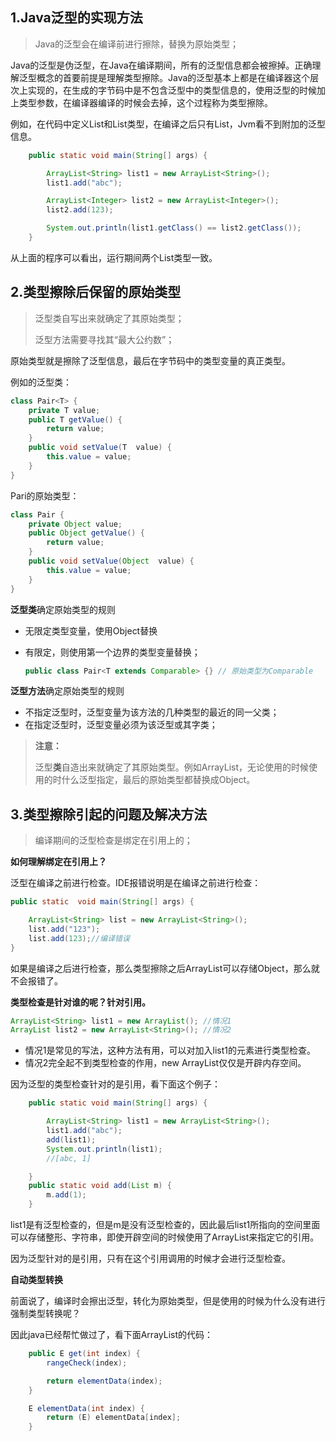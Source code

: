 ## 1.Java泛型的实现方法

> Java的泛型会在编译前进行擦除，替换为原始类型；

Java的泛型是伪泛型，在Java在编译期间，所有的泛型信息都会被擦掉。正确理解泛型概念的首要前提是理解类型擦除。Java的泛型基本上都是在编译器这个层次上实现的，在生成的字节码中是不包含泛型中的类型信息的，使用泛型的时候加上类型参数，在编译器编译的时候会去掉，这个过程称为类型擦除。

例如，在代码中定义List<String>和List<Objectd>类型，在编译之后只有List，Jvm看不到附加的泛型信息。
<red>

```java
    public static void main(String[] args) {

        ArrayList<String> list1 = new ArrayList<String>();
        list1.add("abc");

        ArrayList<Integer> list2 = new ArrayList<Integer>();
        list2.add(123);

        System.out.println(list1.getClass() == list2.getClass());
    }
```

从上面的程序可以看出，运行期间两个List类型一致。

## 2.类型擦除后保留的原始类型

> 泛型类自写出来就确定了其原始类型；
>
> 泛型方法需要寻找其“最大公约数”；

原始类型就是擦除了泛型信息，最后在字节码中的类型变量的真正类型。

例如的泛型类：

```java
class Pair<T> {  
    private T value;  
    public T getValue() {  
        return value;  
    }  
    public void setValue(T  value) {  
        this.value = value;  
    }  
} 
```

Pari的原始类型：

```java
class Pair {  
    private Object value;  
    public Object getValue() {  
        return value;  
    }  
    public void setValue(Object  value) {  
        this.value = value;  
    }  
}
```

**泛型类**确定原始类型的规则

* 无限定类型变量，使用Object替换
* 有限定，则使用第一个边界的类型变量替换；

  ```java
  public class Pair<T extends Comparable> {} // 原始类型为Comparable
  ```

**泛型方法**确定原始类型的规则

* 不指定泛型时，泛型变量为该方法的几种类型的最近的同一父类；
* 在指定泛型时，泛型变量必须为该泛型或其字类；

> **注意：**
>
> 泛型**类**自造出来就确定了其原始类型。例如ArrayList，无论使用的时候使用的时什么泛型指定，最后的原始类型都替换成Object。

## 3.类型擦除引起的问题及解决方法

> 编译期间的泛型检查是绑定在引用上的；

**如何理解绑定在引用上？**

泛型在编译之前进行检查。IDE报错说明是在编译之前进行检查：

```java
public static  void main(String[] args) {  

    ArrayList<String> list = new ArrayList<String>();  
    list.add("123");  
    list.add(123);//编译错误  
}
```

如果是编译之后进行检查，那么类型擦除之后ArrayList可以存储Object，那么就不会报错了。

**类型检查是针对谁的呢？针对引用。**

```java
ArrayList<String> list1 = new ArrayList(); //情况1
ArrayList list2 = new ArrayList<String>(); //情况2
```

* 情况1是常见的写法，这种方法有用，可以对加入list1的元素进行类型检查。
* 情况2完全起不到类型检查的作用，new ArrayList仅仅是开辟内存空间。

因为泛型的类型检查针对的是引用，看下面这个例子：

```java
    public static void main(String[] args) {

        ArrayList<String> list1 = new ArrayList<String>();
        list1.add("abc");
        add(list1);
        System.out.println(list1);
		//[abc, 1]

    }
    public static void add(List m) {
        m.add(1);
    }
```

list1是有泛型检查的，但是m是没有泛型检查的，因此最后list1所指向的空间里面可以存储整形、字符串，即使开辟空间的时候使用了ArrayList<String>来指定它的引用。

因为泛型针对的是引用，只有在这个引用调用的时候才会进行泛型检查。

**自动类型转换**​

前面说了，编译时会擦出泛型，转化为原始类型，但是使用的时候为什么没有进行强制类型转换呢？

因此java已经帮忙做过了，看下面ArrayList的代码：

```java
    public E get(int index) {
        rangeCheck(index);

        return elementData(index);
    }

    E elementData(int index) {
        return (E) elementData[index];
    }

```

​

‍

‍
